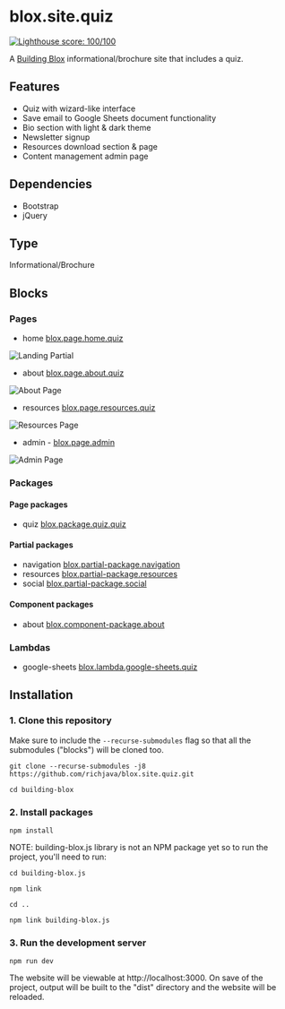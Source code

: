 # blox.site.quiz

[![Lighthouse score: 100/100](https://lighthouse-badge.appspot.com/?score=100)](https://developers.google.com/speed/pagespeed/insights/?url=https%3A%2F%2Finspiring-sammet-8f8ba9.netlify.com&tab=desktop)

A [Building Blox](https://github.com/Building-Blox/building-blox) informational/brochure site that includes a quiz.

## Features
- Quiz with wizard-like interface
- Save email to Google Sheets document functionality
- Bio section with light & dark theme
- Newsletter signup
- Resources download section & page
- Content management admin page

## Dependencies
- Bootstrap
- jQuery

## Type
Informational/Brochure

## Blocks
### Pages
- home [blox.page.home.quiz](https://github.com/richjava/blox.page.home.quiz)

![Landing Partial](https://building-blox.s3.amazonaws.com/quiz/landing.PNG)

- about [blox.page.about.quiz](https://github.com/richjava/blox.page.about.quiz)

![About Page](https://building-blox.s3.amazonaws.com/quiz/about-page.PNG)

- resources [blox.page.resources.quiz](https://github.com/richjava/blox.page.resources.quiz)

![Resources Page](https://building-blox.s3.amazonaws.com/quiz/resources-page.PNG)

- admin - [blox.page.admin](https://github.com/richjava/blox.page.admin)

![Admin Page](https://building-blox.s3.amazonaws.com/quiz/admin-page.PNG)

### Packages
#### Page packages
- quiz [blox.package.quiz.quiz](https://github.com/richjava/blox.page-package.quiz)

#### Partial packages
- navigation [blox.partial-package.navigation](https://github.com/richjava/blox.partial-package.navigation)
- resources [blox.partial-package.resources](https://github.com/richjava/blox.partial-package.resources)
- social [blox.partial-package.social](https://github.com/richjava/blox.partial-package.social)

#### Component packages
- about [blox.component-package.about](https://github.com/richjava/blox.component-package.about)

### Lambdas
- google-sheets [blox.lambda.google-sheets.quiz]()

## Installation
### 1. Clone this repository
Make sure to include the ```--recurse-submodules``` flag so that all the submodules ("blocks") will be cloned too.
```
git clone --recurse-submodules -j8 https://github.com/richjava/blox.site.quiz.git

cd building-blox
```

### 2. Install packages
```
npm install
```

NOTE: building-blox.js library is not an NPM package yet so to run the project, you'll need to run:

````
cd building-blox.js
````
````
npm link
````
````
cd ..
````
````
npm link building-blox.js
````

### 3. Run the development server
```
npm run dev
```
The website will be viewable at http://localhost:3000. On save of the project, output will be built to the "dist" directory and the website will be reloaded.
